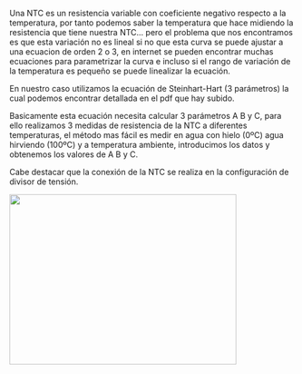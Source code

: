 Una NTC es un resistencia variable con coeficiente negativo respecto a la temperatura, por tanto podemos saber la temperatura que hace midiendo la resistencia que tiene nuestra NTC... pero el problema que nos encontramos es que esta variación no es lineal si no que esta curva se puede ajustar a una ecuacion de orden 2 o 3, en internet se pueden encontrar muchas ecuaciones para parametrizar la curva e incluso si el rango de variación de la temperatura es pequeño se puede linealizar la ecuación.

En nuestro caso utilizamos la ecuación de Steinhart-Hart (3 parámetros) la cual podemos encontrar detallada en el pdf que hay subido.

Basicamente esta ecuación necesita calcular 3 parámetros A B y C, para ello realizamos 3 medidas de resistencia de la NTC a diferentes temperaturas, el método mas fácil es medir en agua con hielo (0ºC) agua hirviendo (100ºC) y a temperatura ambiente, introducimos los datos y obtenemos los valores de A B y C.

Cabe destacar que la conexión de la NTC se realiza en la configuración de divisor de tensión.

<img src="https://github.com/antonioescamezalvarez/STM32/blob/main/NTC/NTC%20Conexion.jpg" width="400" height="300" />
